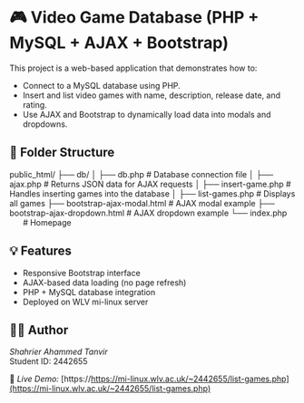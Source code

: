# 🎮 Video Game Database (PHP + MySQL + AJAX + Bootstrap)

This project is a web-based application that demonstrates how to:
- Connect to a MySQL database using PHP.
- Insert and list video games with name, description, release date, and rating.
- Use AJAX and Bootstrap to dynamically load data into modals and dropdowns.

## 📂 Folder Structure
public_html/
├── db/
│   ├── db.php              # Database connection file
│   ├── ajax.php            # Returns JSON data for AJAX requests
│   ├── insert-game.php     # Handles inserting games into the database
│
├── list-games.php          # Displays all games
├── bootstrap-ajax-modal.html  # AJAX modal example
├── bootstrap-ajax-dropdown.html # AJAX dropdown example
└── index.php               # Homepage
## 💡 Features
- Responsive Bootstrap interface  
- AJAX-based data loading (no page refresh)  
- PHP + MySQL database integration  
- Deployed on WLV mi-linux server

## 🧑‍💻 Author
*Shahrier Ahammed Tanvir*  
Student ID: 2442655 

🔗 *Live Demo:* [https://https://mi-linux.wlv.ac.uk/~2442655/list-games.php](https://mi-linux.wlv.ac.uk/~2442655/list-games.php)
